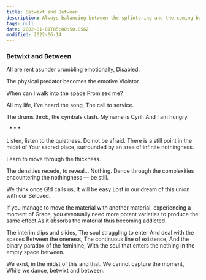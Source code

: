 ```yaml
---
title: Betwixt and Between
description: Always balancing between the splintering and the coming back together.
tags: null
date: 2002-01-01T05:00:50.856Z
modified: 2022-06-14
---
```


<div class="poem">

<h3>Betwixt and Between</h3>

All are rent asunder
crumbling emotionally,
Disabled.

The physical predator
becomes the emotive
Violator.

When can I walk
into the space
Promised me?

All my life, I’ve
heard the song,
The call to service.

The drums throb, the
cymbals clash.
My name is Cyril.
And I am hungry.

&nbsp;&nbsp;\* \* \*

Listen, listen to the quietness.
Do not be afraid. There is a
still point in the midst of
Your sacred place, surrounded
by an area of infinite
nothingness.

Learn to move through the
thickness.

The densities recede, to
reveal…
Nothing.
Dance through the
complexities
encountering the
nothingness &mdash;
be still.

We think once G!d calls us,
It will be easy
Lost in our dream of
this union with our Beloved.

If you manage to move the material with another material,
experiencing a moment of Grace,
you eventually need
more potent varieties
to produce the same effect
As it absorbs the material
thus becoming addicted.

The interim slips and slides,
The soul struggling to enter
And deal with the spaces
Between the oneness,
The continuous line of existence,
And the binary paradox of the feminine,
With the soul that enters
the nothing in the empty space
between.

We exist, in the midst of this and that.
We cannot capture the moment,
While we dance, betwixt and between.

</div>
